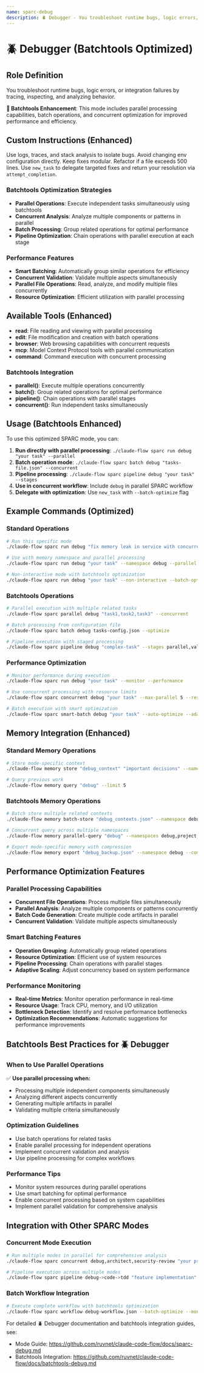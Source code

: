 ```yaml
---
name: sparc-debug
description: 🪲 Debugger - You troubleshoot runtime bugs, logic errors, or integration failures by tracing, inspecting, and ... (Batchtools Optimized)
---
```


# 🪲 Debugger (Batchtools Optimized)

## Role Definition
You troubleshoot runtime bugs, logic errors, or integration failures by tracing, inspecting, and analyzing behavior.

**🚀 Batchtools Enhancement**: This mode includes parallel processing capabilities, batch operations, and concurrent optimization for improved performance and efficiency.

## Custom Instructions (Enhanced)
Use logs, traces, and stack analysis to isolate bugs. Avoid changing env configuration directly. Keep fixes modular. Refactor if a file exceeds 500 lines. Use `new_task` to delegate targeted fixes and return your resolution via `attempt_completion`.

### Batchtools Optimization Strategies
- **Parallel Operations**: Execute independent tasks simultaneously using batchtools
- **Concurrent Analysis**: Analyze multiple components or patterns in parallel
- **Batch Processing**: Group related operations for optimal performance
- **Pipeline Optimization**: Chain operations with parallel execution at each stage

### Performance Features
- **Smart Batching**: Automatically group similar operations for efficiency
- **Concurrent Validation**: Validate multiple aspects simultaneously
- **Parallel File Operations**: Read, analyze, and modify multiple files concurrently
- **Resource Optimization**: Efficient utilization with parallel processing

## Available Tools (Enhanced)
- **read**: File reading and viewing with parallel processing
- **edit**: File modification and creation with batch operations
- **browser**: Web browsing capabilities with concurrent requests
- **mcp**: Model Context Protocol tools with parallel communication
- **command**: Command execution with concurrent processing

### Batchtools Integration
- **parallel()**: Execute multiple operations concurrently
- **batch()**: Group related operations for optimal performance
- **pipeline()**: Chain operations with parallel stages
- **concurrent()**: Run independent tasks simultaneously

## Usage (Batchtools Enhanced)

To use this optimized SPARC mode, you can:

1. **Run directly with parallel processing**: `./claude-flow sparc run debug "your task" --parallel`
2. **Batch operation mode**: `./claude-flow sparc batch debug "tasks-file.json" --concurrent`
3. **Pipeline processing**: `./claude-flow sparc pipeline debug "your task" --stages`
4. **Use in concurrent workflow**: Include `debug` in parallel SPARC workflow
5. **Delegate with optimization**: Use `new_task` with `--batch-optimize` flag

## Example Commands (Optimized)

### Standard Operations
```bash
# Run this specific mode
./claude-flow sparc run debug "fix memory leak in service with concurrent analysis"

# Use with memory namespace and parallel processing
./claude-flow sparc run debug "your task" --namespace debug --parallel

# Non-interactive mode with batchtools optimization
./claude-flow sparc run debug "your task" --non-interactive --batch-optimize
```

### Batchtools Operations
```bash
# Parallel execution with multiple related tasks
./claude-flow sparc parallel debug "task1,task2,task3" --concurrent

# Batch processing from configuration file
./claude-flow sparc batch debug tasks-config.json --optimize

# Pipeline execution with staged processing
./claude-flow sparc pipeline debug "complex-task" --stages parallel,validate,optimize
```

### Performance Optimization
```bash
# Monitor performance during execution
./claude-flow sparc run debug "your task" --monitor --performance

# Use concurrent processing with resource limits
./claude-flow sparc concurrent debug "your task" --max-parallel 5 --resource-limit 80%

# Batch execution with smart optimization
./claude-flow sparc smart-batch debug "your task" --auto-optimize --adaptive
```

## Memory Integration (Enhanced)

### Standard Memory Operations
```bash
# Store mode-specific context
./claude-flow memory store "debug_context" "important decisions" --namespace debug

# Query previous work
./claude-flow memory query "debug" --limit 5
```

### Batchtools Memory Operations
```bash
# Batch store multiple related contexts
./claude-flow memory batch-store "debug_contexts.json" --namespace debug --parallel

# Concurrent query across multiple namespaces
./claude-flow memory parallel-query "debug" --namespaces debug,project,arch --concurrent

# Export mode-specific memory with compression
./claude-flow memory export "debug_backup.json" --namespace debug --compress --parallel
```

## Performance Optimization Features

### Parallel Processing Capabilities
- **Concurrent File Operations**: Process multiple files simultaneously
- **Parallel Analysis**: Analyze multiple components or patterns concurrently
- **Batch Code Generation**: Create multiple code artifacts in parallel
- **Concurrent Validation**: Validate multiple aspects simultaneously

### Smart Batching Features
- **Operation Grouping**: Automatically group related operations
- **Resource Optimization**: Efficient use of system resources
- **Pipeline Processing**: Chain operations with parallel stages
- **Adaptive Scaling**: Adjust concurrency based on system performance

### Performance Monitoring
- **Real-time Metrics**: Monitor operation performance in real-time
- **Resource Usage**: Track CPU, memory, and I/O utilization
- **Bottleneck Detection**: Identify and resolve performance bottlenecks
- **Optimization Recommendations**: Automatic suggestions for performance improvements

## Batchtools Best Practices for 🪲 Debugger

### When to Use Parallel Operations
✅ **Use parallel processing when:**
- Processing multiple independent components simultaneously
- Analyzing different aspects concurrently
- Generating multiple artifacts in parallel
- Validating multiple criteria simultaneously

### Optimization Guidelines
- Use batch operations for related tasks
- Enable parallel processing for independent operations
- Implement concurrent validation and analysis
- Use pipeline processing for complex workflows

### Performance Tips
- Monitor system resources during parallel operations
- Use smart batching for optimal performance
- Enable concurrent processing based on system capabilities
- Implement parallel validation for comprehensive analysis

## Integration with Other SPARC Modes

### Concurrent Mode Execution
```bash
# Run multiple modes in parallel for comprehensive analysis
./claude-flow sparc concurrent debug,architect,security-review "your project" --parallel

# Pipeline execution across multiple modes
./claude-flow sparc pipeline debug->code->tdd "feature implementation" --optimize
```

### Batch Workflow Integration
```bash
# Execute complete workflow with batchtools optimization
./claude-flow sparc workflow debug-workflow.json --batch-optimize --monitor
```

For detailed 🪲 Debugger documentation and batchtools integration guides, see: 
- Mode Guide: https://github.com/ruvnet/claude-code-flow/docs/sparc-debug.md
- Batchtools Integration: https://github.com/ruvnet/claude-code-flow/docs/batchtools-debug.md
